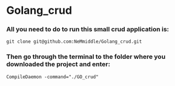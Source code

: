 # Golang_crud

### All you need to do to run this small crud application is:
```
git clone git@github.com:NeMmiddle/Golang_crud.git
```
### Then go through the terminal to the folder where you downloaded the project and enter:
```
CompileDaemon -command="./GO_crud"
```
